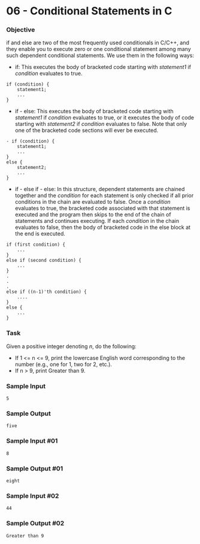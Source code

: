 # 06 - Conditional Statements in C

### Objective

if and else are two of the most frequently used conditionals in C/C++, and they enable you to execute zero or one conditional statement among many such dependent conditional statements. We use them in the following ways:

- if: This executes the body of bracketed code starting with _statement1_ if _condition_ evaluates to true.
```
if (condition) {
    statement1;
    ...
}
```
- if - else: This executes the body of bracketed code starting with _statement1_ if _condition_ evaluates to true, or it executes the body of code starting with _statement2_ if _condition_ evaluates to false. Note that only one of the bracketed code sections will ever be executed.
````
- if (condition) {
    statement1;
    ...
}
else {
    statement2;
    ...
}
````
- if - else if - else: In this structure, dependent statements are chained together and the _condition_ for each statement is only checked if all prior conditions in the chain are evaluated to false. Once a _condition_ evaluates to true, the bracketed code associated with that statement is executed and the program then skips to the end of the chain of statements and continues executing. If each _condition_ in the chain evaluates to false, then the body of bracketed code in the else block at the end is executed.
````
if (first condition) {
    ...
}
else if (second condition) {
    ...
}
.
.
.
else if ((n-1)'th condition) {
    ....
}
else {
    ...
}
````

### Task

Given a positive integer denoting _n_, do the following:

- If 1 <= n <= 9, print the lowercase English word corresponding to the number (e.g., one for 1, two for 2, etc.).
- If n > 9, print Greater than 9.

### Sample Input
````
5
````
### Sample Output
````
five
````
### Sample Input #01
````
8
````
### Sample Output #01
````
eight
````
### Sample Input #02
````
44
````
### Sample Output #02
````
Greater than 9
````